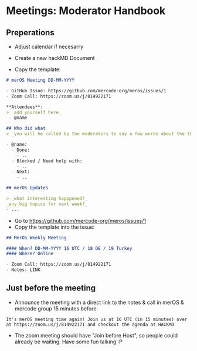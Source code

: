 # Meetings: Moderator Handbook

## Preperations

- Adjust calendar if necesarry

- Create a new hackMD Document

- Copy the template:

```md
# merOS Meeting DD-MM-YYYY

- GitHub Issue: https://github.com/mercode-org/meros/issues/1
- Zoom Call: https://zoom.us/j/814922171

**Attendees**:
> _add yourself here_
 - @name

## Who did what
> _you will be called by the moderators to say a few words about the things you did, if you want to_

- @name:
  - Done:
    - ..
  - Blocked / Need help with:
    - ..
  - Next:
    - ..

## merOS Updates

> _what interesting happpened?_
_any big topics for next week?_
- ...

```

- Go to https://github.com/mercode-org/meros/issues/1
- Copy the template into the issue:

```md
## MerOS Weekly Meeting

#### When? DD-MM-YYYY 16 UTC / 18 DE / 19 Turkey
#### Where? Online

- Zoom Call: https://zoom.us/j/814922171
- Notes: LINK
```

## Just before the meeting

- Announce the meeting with a direct link to the notes & call in merOS & mercode group 15 minutes before

`It's merOS meeting time again! Join us at 16 UTC (in 15 minutes) over at https://zoom.us/j/814922171 and checkout the agenda at HACKMD`

- The zoom meeting should have "Join before Host", so people could already be waiting. Have some fun talking :P
